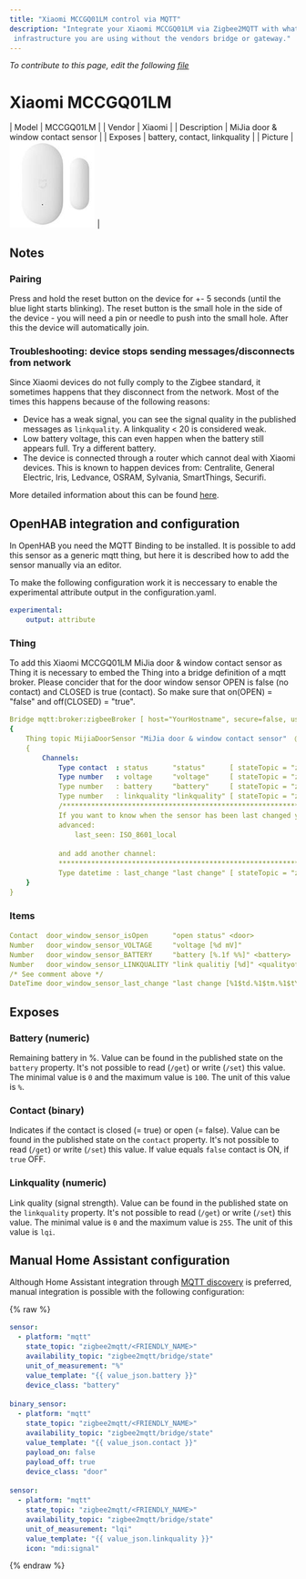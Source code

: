```yaml
---
title: "Xiaomi MCCGQ01LM control via MQTT"
description: "Integrate your Xiaomi MCCGQ01LM via Zigbee2MQTT with whatever smart home
 infrastructure you are using without the vendors bridge or gateway."
---
```


*To contribute to this page, edit the following
[file](https://github.com/Koenkk/zigbee2mqtt.io/blob/master/docs/devices/MCCGQ01LM.md)*

# Xiaomi MCCGQ01LM

| Model | MCCGQ01LM  |
| Vendor  | Xiaomi  |
| Description | MiJia door & window contact sensor |
| Exposes | battery, contact, linkquality |
| Picture | ![Xiaomi MCCGQ01LM](../images/devices/MCCGQ01LM.jpg) |

## Notes


### Pairing
Press and hold the reset button on the device for +- 5 seconds (until the blue light starts blinking). The reset button is the small hole in the side of the device - you will need a pin or needle to push into the small hole. After this the device will automatically join.


### Troubleshooting: device stops sending messages/disconnects from network
Since Xiaomi devices do not fully comply to the Zigbee standard, it sometimes happens that they disconnect from the network.
Most of the times this happens because of the following reasons:
- Device has a weak signal, you can see the signal quality in the published messages as `linkquality`. A linkquality < 20 is considered weak.
- Low battery voltage, this can even happen when the battery still appears full. Try a different battery.
- The device is connected through a router which cannot deal with Xiaomi devices. This is known to happen devices from: Centralite, General Electric, Iris, Ledvance, OSRAM, Sylvania, SmartThings, Securifi.

More detailed information about this can be found [here](https://community.hubitat.com/t/xiaomi-aqara-devices-pairing-keeping-them-connected/623).


## OpenHAB integration and configuration
In OpenHAB you need the MQTT Binding to be installed. It is possible to add this sensor as a generic mqtt thing, but here it is described how to add the sensor manually via an editor.

To make the following configuration work it is neccessary to enable the experimental attribute output in the configuration.yaml.
```yaml
experimental:
    output: attribute
```

### Thing
To add this Xiaomi MCCGQ01LM MiJia door & window contact sensor as Thing it is necessary to embed the Thing into a bridge definition of a mqtt broker. Please concider that for the door window sensor OPEN is false (no contact) and CLOSED is true (contact). So make sure that on(OPEN) = "false" and off(CLOSED) = "true".

```yaml
Bridge mqtt:broker:zigbeeBroker [ host="YourHostname", secure=false, username="your_username", password="your_password" ]
{
    Thing topic MijiaDoorSensor "MiJia door & window contact sensor"  @ "Your room"
    {
        Channels:
            Type contact  : status      "status"      [ stateTopic = "zigbee2mqtt/<FRIENDLY_NAME>/contact", on="false", off="true" ]
            Type number   : voltage     "voltage"     [ stateTopic = "zigbee2mqtt/<FRIENDLY_NAME>/voltage" ]
            Type number   : battery     "battery"     [ stateTopic = "zigbee2mqtt/<FRIENDLY_NAME>/battery" ]
            Type number   : linkquality "linkquality" [ stateTopic = "zigbee2mqtt/<FRIENDLY_NAME>/linkquality" ]
            /****************************************************************************************************
            If you want to know when the sensor has been last changed you cann add to your configuration.yaml:
            advanced:
                last_seen: ISO_8601_local

            and add another channel:
            ****************************************************************************************************/
            Type datetime : last_change "last change" [ stateTopic = "zigbee2mqtt/<FRIENDLY_NAME>/last_seen" ]
    }
}
```

### Items
```yaml
Contact  door_window_sensor_isOpen      "open status" <door>                                {channel="mqtt:topic:zigbeeBroker:MijiaDoorSensor:status"}
Number   door_window_sensor_VOLTAGE     "voltage [%d mV]"                                   {channel="mqtt:topic:zigbeeBroker:MijiaDoorSensor:voltage"}
Number   door_window_sensor_BATTERY     "battery [%.1f %%]" <battery>                       {channel="mqtt:topic:zigbeeBroker:MijiaDoorSensor:battery"}
Number   door_window_sensor_LINKQUALITY "link qualitiy [%d]" <qualityofservice>             {channel="mqtt:topic:zigbeeBroker:MijiaDoorSensor:linkquality"}
/* See comment above */
DateTime door_window_sensor_last_change "last change [%1$td.%1$tm.%1$tY %1$tH:%1$tM:%1$tS]" {channel="mqtt:topic:zigbeeBroker:MijiaDoorSensor:last_change"}
```



## Exposes
### Battery (numeric)
Remaining battery in %.
Value can be found in the published state on the `battery` property.
It's not possible to read (`/get`) or write (`/set`) this value.
The minimal value is `0` and the maximum value is `100`.
The unit of this value is `%`.

### Contact (binary)
Indicates if the contact is closed (= true) or open (= false).
Value can be found in the published state on the `contact` property.
It's not possible to read (`/get`) or write (`/set`) this value.
If value equals `false` contact is ON, if `true` OFF.

### Linkquality (numeric)
Link quality (signal strength).
Value can be found in the published state on the `linkquality` property.
It's not possible to read (`/get`) or write (`/set`) this value.
The minimal value is `0` and the maximum value is `255`.
The unit of this value is `lqi`.

## Manual Home Assistant configuration
Although Home Assistant integration through [MQTT discovery](../integration/home_assistant) is preferred,
manual integration is possible with the following configuration:


{% raw %}
```yaml
sensor:
  - platform: "mqtt"
    state_topic: "zigbee2mqtt/<FRIENDLY_NAME>"
    availability_topic: "zigbee2mqtt/bridge/state"
    unit_of_measurement: "%"
    value_template: "{{ value_json.battery }}"
    device_class: "battery"

binary_sensor:
  - platform: "mqtt"
    state_topic: "zigbee2mqtt/<FRIENDLY_NAME>"
    availability_topic: "zigbee2mqtt/bridge/state"
    value_template: "{{ value_json.contact }}"
    payload_on: false
    payload_off: true
    device_class: "door"

sensor:
  - platform: "mqtt"
    state_topic: "zigbee2mqtt/<FRIENDLY_NAME>"
    availability_topic: "zigbee2mqtt/bridge/state"
    unit_of_measurement: "lqi"
    value_template: "{{ value_json.linkquality }}"
    icon: "mdi:signal"
```
{% endraw %}


